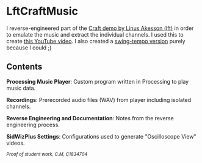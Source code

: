 # LftCraftMusic
I reverse-engineered part of the [Craft demo by Linus Akesson (lft)](https://www.linusakesson.net/scene/craft/index.php) in order to emulate the music and extract the individual channels. I used this to create [this YouTube video](https://youtu.be/shlGJkH6ViU). I also created a [swing-tempo version](https://youtu.be/Ujbd7YagcfE) purely because I could ;)

## Contents
**Processing Music Player**: Custom program written in Processing to play music data.

**Recordings**: Prerecorded audio files (WAV) from player including isolated channels.

**Reverse Engineering and Documentation**: Notes from the reverse engineering process.

**SidWizPlus Settings**: Configurations used to generate "Oscilloscope View" videos.


*<sub>Proof of student work, C.M, C1834704</sub>*
